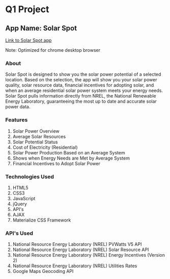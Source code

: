 # Q1 Project
## App Name: Solar Spot

[Link to Solar Spot app](https://q1projectsolar.firebaseapp.com/)

Note: Optimized for chrome desktop browser

### About
Solar Spot is designed to show you the solar power potential of a selected location. Based on the selection, the app will show you your solar power quality, solar resource data, financial incentives for adopting solar, and when an average residential solar power system meets your energy needs. Solar Spot pulls information directly from NREL, the National Renewable Energy Laboratory, guaranteeing the most up to date and accurate solar power data.

### Features
1. Solar Power Overview
2. Average Solar Resources
3. Solar Potential Status
4. Cost of Electricity (Residential)
5. Solar Power Production Based on an Average System
6. Shows when Energy Needs are Met by Average System
7. Financial Incentives to Adopt Solar Power

### Technologies Used
1. HTML5
2. CSS3
3. JavaScript
4. jQuery
5. API's
6. AJAX
7. Materialize CSS Framework

### API's Used
1. National Resource Energy Laboratory (NREL) PVWatts V5 API
2. National Resource Energy Laboratory (NREL) Solar Resource API
3. National Resource Energy Laboratory (NREL) Energy Incentives (Version 2)
4. National Resource Energy Laboratory (NREL) Utilities Rates
5. Google Maps Geocoding API
